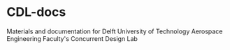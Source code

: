 # CDL-docs
Materials and documentation for Delft University of Technology Aerospace Engineering Faculty's Concurrent Design Lab
